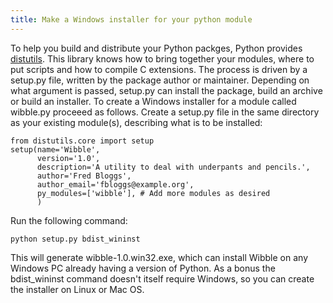 ```yaml
---
title: Make a Windows installer for your python module
---
```


To help you build and distribute your Python packges, Python provides
[distutils](http://docs.python.org/distutils/introduction.html "distutils introduction").
This library knows how to bring together your modules, where to put
scripts and how to compile C extensions. The process is driven by a
setup.py file, written by the package author or maintainer. Depending on
what argument is passed, setup.py can install the package, build an
archive or build an installer. To create a Windows installer for a
module called wibble.py proceeed as follows. Create a setup.py file in
the same directory as your existing module(s), describing what is to be
installed:

    from distutils.core import setup
    setup(name='Wibble',
          version='1.0',
          description='A utility to deal with underpants and pencils.',
          author='Fred Bloggs',
          author_email='fbloggs@example.org',
          py_modules=['wibble'], # Add more modules as desired
          )

Run the following command:

    python setup.py bdist_wininst

This will generate wibble-1.0.win32.exe, which can install Wibble on any
Windows PC already having a version of Python. As a bonus the
bdist\_wininst command doesn't itself require Windows, so you can create
the installer on Linux or Mac OS.
